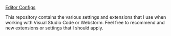 [Editor Configs](logo.png)

This repository contains the various settings and extensions that I use when working with Visual Studio Code or Webstorm. Feel free to recommend and new extensions or settings that I should apply.
